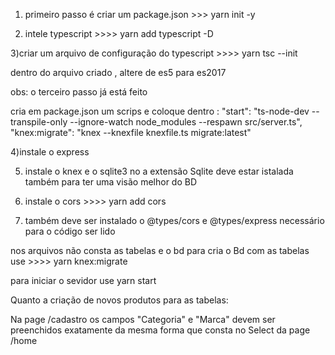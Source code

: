 
1) primeiro passo é  criar um package.json >>>  yarn init -y

2) intele  typescript  >>>> yarn add typescript -D


3)criar um arquivo de configuração do  typescript >>>> yarn tsc --init

dentro do arquivo criado , altere de es5 para es2017

obs: o terceiro passo já está feito

cria em package.json um scrips e coloque dentro : 
"start": "ts-node-dev --transpile-only --ignore-watch node_modules --respawn src/server.ts",
"knex:migrate": "knex --knexfile knexfile.ts migrate:latest"

4)instale o express 

5) instale o knex e o sqlite3
  no a extensão Sqlite deve estar istalada também para ter uma visão melhor do BD

6) instale o cors >>>> yarn add cors

7) também deve ser instalado o @types/cors e @types/express  necessário para o código ser lido


nos arquivos não consta as tabelas e o bd
para cria o Bd com as tabelas  use >>>> yarn knex:migrate

para iniciar o sevidor use yarn start


Quanto a criação de novos produtos para as tabelas:

Na page /cadastro os campos "Categoria" e "Marca"  devem ser preenchidos exatamente da mesma forma que consta no Select da page /home


